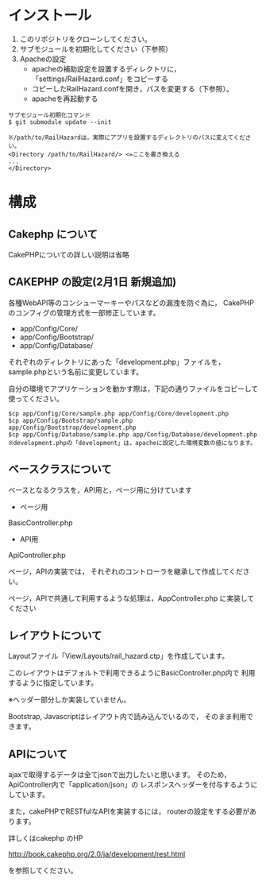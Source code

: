 # インストール

1. このリポジトリをクローンしてください。
2. サブモジュールを初期化してください（下参照）
3. Apacheの設定
	- apacheの補助設定を設置するディレクトリに，「settings/RailHazard.conf」をコピーする
	- コピーしたRailHazard.confを開き，パスを変更する（下参照）。
	- apacheを再起動する

```
サブモジュール初期化コマンド
$ git submodule update --init

```

```
※/path/to/RailHazardは，実際にアプリを設置するディレクトリのパスに変えてください。
<Directory /path/to/RailHazard/> <=ここを書き換える
...
</Directory>
```

# 構成

## Cakephp について

CakePHPについての詳しい説明は省略

## CAKEPHP の設定(2月1日 新規追加)

各種WebAPI等のコンシューマーキーやパスなどの漏洩を防ぐ為に，
CakePHPのコンフィグの管理方式を一部修正しています。

+ app/Config/Core/
+ app/Config/Bootstrap/
+ app/Config/Database/

それぞれのディレクトリにあった「development.php」ファイルを，
sample.phpという名前に変更しています。

自分の環境でアプリケーションを動かす際は，下記の通りファイルをコピーして
使ってください。

```
$cp app/Config/Core/sample.php app/Config/Core/development.php
$cp app/Config/Bootstrap/sample.php app/Config/Bootstrap/development.php
$cp app/Config/Database/sample.php app/Config/Database/development.php
※development.phpの「development」は，apacheに設定した環境変数の値になります。
```

## ベースクラスについて

ベースとなるクラスを，API用と，ページ用に分けています

* ページ用

BasicController.php


* API用

ApiController.php

ページ，APIの実装では，
それぞれのコントローラを継承して作成してください。

ページ，APIで共通して利用するような処理は，AppController.php
に実装してください

## レイアウトについて

Layoutファイル「View/Layouts/rail_hazard.ctp」を作成しています。

このレイアウトはデフォルトで利用できるようにBasicController.php内で
利用するように指定しています。

※ヘッダー部分しか実装していません。

Bootstrap, Javascriptはレイアウト内で読み込んでいるので，
そのまま利用できます。

## APIについて

ajaxで取得するデータは全てjsonで出力したいと思います。
そのため，ApiController内で「application/json」の
レスポンスヘッダーを付与するようにしています。

また，cakePHPでRESTfulなAPIを実装するには，
routerの設定をする必要があります。

詳しくはcakephp のHP

http://book.cakephp.org/2.0/ja/development/rest.html

を参照してください。
